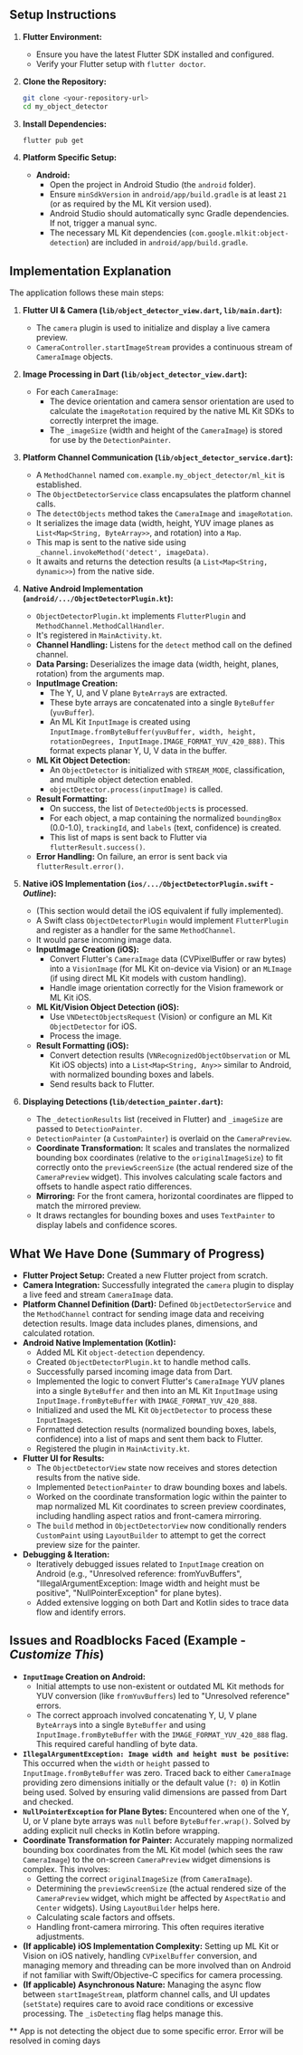 
## Setup Instructions

1.  **Flutter Environment:**
    *   Ensure you have the latest Flutter SDK installed and configured.
    *   Verify your Flutter setup with `flutter doctor`.

2.  **Clone the Repository:**
    ```bash
    git clone <your-repository-url>
    cd my_object_detector
    ```

3.  **Install Dependencies:**
    ```bash
    flutter pub get
    ```

4.  **Platform Specific Setup:**

    *   **Android:**
        *   Open the project in Android Studio (the `android` folder).
        *   Ensure `minSdkVersion` in `android/app/build.gradle` is at least `21` (or as required by the ML Kit version used).
        *   Android Studio should automatically sync Gradle dependencies. If not, trigger a manual sync.
        *   The necessary ML Kit dependencies (`com.google.mlkit:object-detection`) are included in `android/app/build.gradle`.

    

## Implementation Explanation

The application follows these main steps:

1.  **Flutter UI & Camera (`lib/object_detector_view.dart`, `lib/main.dart`):**
    *   The `camera` plugin is used to initialize and display a live camera preview.
    *   `CameraController.startImageStream` provides a continuous stream of `CameraImage` objects.

2.  **Image Processing in Dart (`lib/object_detector_view.dart`):**
    *   For each `CameraImage`:
        *   The device orientation and camera sensor orientation are used to calculate the `imageRotation` required by the native ML Kit SDKs to correctly interpret the image.
        *   The `_imageSize` (width and height of the `CameraImage`) is stored for use by the `DetectionPainter`.

3.  **Platform Channel Communication (`lib/object_detector_service.dart`):**
    *   A `MethodChannel` named `com.example.my_object_detector/ml_kit` is established.
    *   The `ObjectDetectorService` class encapsulates the platform channel calls.
    *   The `detectObjects` method takes the `CameraImage` and `imageRotation`.
    *   It serializes the image data (width, height, YUV image planes as `List<Map<String, ByteArray>>`, and rotation) into a `Map`.
    *   This map is sent to the native side using `_channel.invokeMethod('detect', imageData)`.
    *   It awaits and returns the detection results (a `List<Map<String, dynamic>>`) from the native side.

4.  **Native Android Implementation (`android/.../ObjectDetectorPlugin.kt`):**
    *   `ObjectDetectorPlugin.kt` implements `FlutterPlugin` and `MethodChannel.MethodCallHandler`.
    *   It's registered in `MainActivity.kt`.
    *   **Channel Handling:** Listens for the `detect` method call on the defined channel.
    *   **Data Parsing:** Deserializes the image data (width, height, planes, rotation) from the arguments map.
    *   **InputImage Creation:**
        *   The Y, U, and V plane `ByteArray`s are extracted.
        *   These byte arrays are concatenated into a single `ByteBuffer` (`yuvBuffer`).
        *   An ML Kit `InputImage` is created using `InputImage.fromByteBuffer(yuvBuffer, width, height, rotationDegrees, InputImage.IMAGE_FORMAT_YUV_420_888)`. This format expects planar Y, U, V data in the buffer.
    *   **ML Kit Object Detection:**
        *   An `ObjectDetector` is initialized with `STREAM_MODE`, classification, and multiple object detection enabled.
        *   `objectDetector.process(inputImage)` is called.
    *   **Result Formatting:**
        *   On success, the list of `DetectedObject`s is processed.
        *   For each object, a map containing the normalized `boundingBox` (0.0-1.0), `trackingId`, and `labels` (text, confidence) is created.
        *   This list of maps is sent back to Flutter via `flutterResult.success()`.
    *   **Error Handling:** On failure, an error is sent back via `flutterResult.error()`.

5.  **Native iOS Implementation (`ios/.../ObjectDetectorPlugin.swift` - *Outline*):**
    *   (This section would detail the iOS equivalent if fully implemented).
    *   A Swift class `ObjectDetectorPlugin` would implement `FlutterPlugin` and register as a handler for the same `MethodChannel`.
    *   It would parse incoming image data.
    *   **InputImage Creation (iOS):**
        *   Convert Flutter's `CameraImage` data (CVPixelBuffer or raw bytes) into a `VisionImage` (for ML Kit on-device via Vision) or an `MLImage` (if using direct ML Kit models with custom handling).
        *   Handle image orientation correctly for the Vision framework or ML Kit iOS.
    *   **ML Kit/Vision Object Detection (iOS):**
        *   Use `VNDetectObjectsRequest` (Vision) or configure an ML Kit `ObjectDetector` for iOS.
        *   Process the image.
    *   **Result Formatting (iOS):**
        *   Convert detection results (`VNRecognizedObjectObservation` or ML Kit iOS objects) into a `List<Map<String, Any>>` similar to Android, with normalized bounding boxes and labels.
        *   Send results back to Flutter.

6.  **Displaying Detections (`lib/detection_painter.dart`):**
    *   The `_detectionResults` list (received in Flutter) and `_imageSize` are passed to `DetectionPainter`.
    *   `DetectionPainter` (a `CustomPainter`) is overlaid on the `CameraPreview`.
    *   **Coordinate Transformation:** It scales and translates the normalized bounding box coordinates (relative to the `originalImageSize`) to fit correctly onto the `previewScreenSize` (the actual rendered size of the `CameraPreview` widget). This involves calculating scale factors and offsets to handle aspect ratio differences.
    *   **Mirroring:** For the front camera, horizontal coordinates are flipped to match the mirrored preview.
    *   It draws rectangles for bounding boxes and uses `TextPainter` to display labels and confidence scores.

## What We Have Done (Summary of Progress)

*   **Flutter Project Setup:** Created a new Flutter project from scratch.
*   **Camera Integration:** Successfully integrated the `camera` plugin to display a live feed and stream `CameraImage` data.
*   **Platform Channel Definition (Dart):** Defined `ObjectDetectorService` and the `MethodChannel` contract for sending image data and receiving detection results. Image data includes planes, dimensions, and calculated rotation.
*   **Android Native Implementation (Kotlin):**
    *   Added ML Kit `object-detection` dependency.
    *   Created `ObjectDetectorPlugin.kt` to handle method calls.
    *   Successfully parsed incoming image data from Dart.
    *   Implemented the logic to convert Flutter's `CameraImage` YUV planes into a single `ByteBuffer` and then into an ML Kit `InputImage` using `InputImage.fromByteBuffer` with `IMAGE_FORMAT_YUV_420_888`.
    *   Initialized and used the ML Kit `ObjectDetector` to process these `InputImage`s.
    *   Formatted detection results (normalized bounding boxes, labels, confidence) into a list of maps and sent them back to Flutter.
    *   Registered the plugin in `MainActivity.kt`.
*   **Flutter UI for Results:**
    *   The `ObjectDetectorView` state now receives and stores detection results from the native side.
    *   Implemented `DetectionPainter` to draw bounding boxes and labels.
    *   Worked on the coordinate transformation logic within the painter to map normalized ML Kit coordinates to screen preview coordinates, including handling aspect ratios and front-camera mirroring.
    *   The `build` method in `ObjectDetectorView` now conditionally renders `CustomPaint` using `LayoutBuilder` to attempt to get the correct preview size for the painter.
*   **Debugging & Iteration:**
    *   Iteratively debugged issues related to `InputImage` creation on Android (e.g., "Unresolved reference: fromYuvBuffers", "IllegalArgumentException: Image width and height must be positive", "NullPointerException" for plane bytes).
    *   Added extensive logging on both Dart and Kotlin sides to trace data flow and identify errors.

## Issues and Roadblocks Faced (Example - *Customize This*)

*   **`InputImage` Creation on Android:**
    *   Initial attempts to use non-existent or outdated ML Kit methods for YUV conversion (like `fromYuvBuffers`) led to "Unresolved reference" errors.
    *   The correct approach involved concatenating Y, U, V plane `ByteArray`s into a single `ByteBuffer` and using `InputImage.fromByteBuffer` with the `IMAGE_FORMAT_YUV_420_888` flag. This required careful handling of byte data.
*   **`IllegalArgumentException: Image width and height must be positive`:** This occurred when the `width` or `height` passed to `InputImage.fromByteBuffer` was zero. Traced back to either `CameraImage` providing zero dimensions initially or the default value (`?: 0`) in Kotlin being used. Solved by ensuring valid dimensions are passed from Dart and checked.
*   **`NullPointerException` for Plane Bytes:** Encountered when one of the Y, U, or V plane byte arrays was `null` before `ByteBuffer.wrap()`. Solved by adding explicit null checks in Kotlin before wrapping.
*   **Coordinate Transformation for Painter:** Accurately mapping normalized bounding box coordinates from the ML Kit model (which sees the raw `CameraImage`) to the on-screen `CameraPreview` widget dimensions is complex. This involves:
    *   Getting the correct `originalImageSize` (from `CameraImage`).
    *   Determining the `previewScreenSize` (the actual rendered size of the `CameraPreview` widget, which might be affected by `AspectRatio` and `Center` widgets). Using `LayoutBuilder` helps here.
    *   Calculating scale factors and offsets.
    *   Handling front-camera mirroring. This often requires iterative adjustments.
*   **(If applicable) iOS Implementation Complexity:** Setting up ML Kit or Vision on iOS natively, handling `CVPixelBuffer` conversion, and managing memory and threading can be more involved than on Android if not familiar with Swift/Objective-C specifics for camera processing.
*   **(If applicable) Asynchronous Nature:** Managing the async flow between `startImageStream`, platform channel calls, and UI updates (`setState`) requires care to avoid race conditions or excessive processing. The `_isDetecting` flag helps manage this.

** App is not detecting the object due to some specific error. Error will be resolved in coming days


